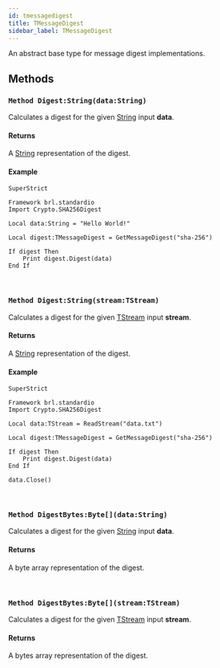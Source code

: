 ```yaml
---
id: tmessagedigest
title: TMessageDigest
sidebar_label: TMessageDigest
---
```


An abstract base type for message digest implementations.


## Methods

### `Method Digest:String(data:String)`

Calculates a digest for the given [String](../../../brl/brl.blitz/#string) input <b>data</b>.

#### Returns
A [String](../../../brl/brl.blitz/#string) representation of the digest.


#### Example
```blitzmax
SuperStrict

Framework brl.standardio
Import Crypto.SHA256Digest

Local data:String = "Hello World!"

Local digest:TMessageDigest = GetMessageDigest("sha-256")

If digest Then
	Print digest.Digest(data)
End If
```
<br/>

### `Method Digest:String(stream:TStream)`

Calculates a digest for the given [TStream](../../../brl/brl.stream/tstream) input <b>stream</b>.

#### Returns
A [String](../../../brl/brl.blitz/#string) representation of the digest.


#### Example
```blitzmax
SuperStrict

Framework brl.standardio
Import Crypto.SHA256Digest

Local data:TStream = ReadStream("data.txt")

Local digest:TMessageDigest = GetMessageDigest("sha-256")

If digest Then
	Print digest.Digest(data)
End If

data.Close()
```
<br/>

### `Method DigestBytes:Byte[](data:String)`

Calculates a digest for the given [String](../../../brl/brl.blitz/#string) input <b>data</b>.

#### Returns
A byte array representation of the digest.


<br/>

### `Method DigestBytes:Byte[](stream:TStream)`

Calculates a digest for the given [TStream](../../../brl/brl.stream/tstream) input <b>stream</b>.

#### Returns
A bytes array representation of the digest.


<br/>

